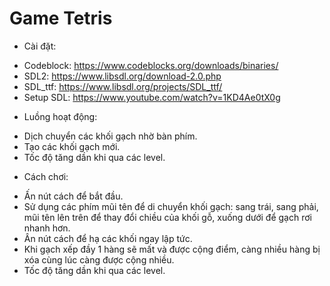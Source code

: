 # Game Tetris
* Cài đặt:
+ Codeblock: https://www.codeblocks.org/downloads/binaries/
+ SDL2: https://www.libsdl.org/download-2.0.php
+ SDL_ttf: https://www.libsdl.org/projects/SDL_ttf/
+ Setup SDL: https://www.youtube.com/watch?v=1KD4Ae0tX0g
* Luồng hoạt động:
+ Dịch chuyển các khối gạch nhờ bàn phím.
+ Tạo các khối gạch mới.
+ Tốc độ tăng dần khi qua các level.
* Cách chơi:
+ Ấn nút cách để bắt đầu.
+ Sử dụng các phím mũi tên để di chuyển khối gạch: sang trái, sang phải, mũi tên lên trên để thay đổi chiều của khối gỗ, xuống dưới để gạch rơi nhanh hơn.
+ Ân nút cách để hạ các khối ngay lập tức.
+ Khi gạch xếp đầy 1 hàng sẽ mất và được cộng điểm, càng nhiều hàng bị xóa cùng lúc càng được cộng nhiều.
+ Tốc độ tăng dần khi qua các level.
